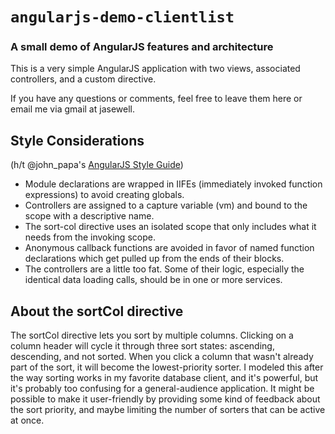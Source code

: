 # `angularjs-demo-clientlist`
### A small demo of AngularJS features and architecture

This is a very simple AngularJS application with two views, associated controllers, and a custom directive.

If you have any questions or comments, feel free to leave them here or email me via gmail at jasewell.

## Style Considerations
(h/t @john_papa's <a href="https://github.com/johnpapa/angular-styleguide/blob/master/a1/README.md">AngularJS Style Guide</a>)

* Module declarations are wrapped in IIFEs (immediately invoked function expressions) to avoid creating globals.
* Controllers are assigned to a capture variable (vm) and bound to the scope with a descriptive name.
* The sort-col directive uses an isolated scope that only includes what it needs from the invoking scope.
* Anonymous callback functions are avoided in favor of named function declarations which get pulled up from the ends of their blocks.
* The controllers are a little too fat. Some of their logic, especially the identical data loading calls, should be in one or more services.

## About the sortCol directive

The sortCol directive lets you sort by multiple columns. Clicking on a column header will cycle it through three sort states: ascending, descending, and not sorted.
When you click a column that wasn't already part of the sort, it will become the lowest-priority sorter.
I modeled this after the way sorting works in my favorite database client, and it's powerful, but it's probably too confusing for a general-audience application.
It might be possible to make it user-friendly by providing some kind of feedback about the sort priority, and maybe limiting the number of sorters that can be active at once.
